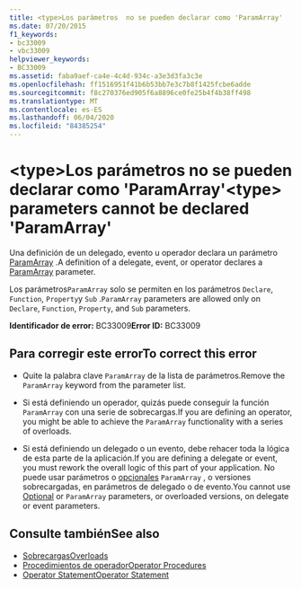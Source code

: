 ```yaml
---
title: <type>Los parámetros  no se pueden declarar como 'ParamArray'
ms.date: 07/20/2015
f1_keywords:
- bc33009
- vbc33009
helpviewer_keywords:
- BC33009
ms.assetid: faba9aef-ca4e-4c4d-934c-a3e3d3fa3c3e
ms.openlocfilehash: ff1516951f41b6b53bb7e3c7b8f1425fcbe6adde
ms.sourcegitcommit: f8c270376ed905f6a8896ce0fe25b4f4b38ff498
ms.translationtype: MT
ms.contentlocale: es-ES
ms.lasthandoff: 06/04/2020
ms.locfileid: "84385254"
---
```

# <a name="type-parameters-cannot-be-declared-paramarray"></a><span data-ttu-id="375a5-102">\<type>Los parámetros  no se pueden declarar como 'ParamArray'</span><span class="sxs-lookup"><span data-stu-id="375a5-102">\<type> parameters cannot be declared 'ParamArray'</span></span>
<span data-ttu-id="375a5-103">Una definición de un delegado, evento u operador declara un parámetro [ParamArray](../language-reference/modifiers/paramarray.md) .</span><span class="sxs-lookup"><span data-stu-id="375a5-103">A definition of a delegate, event, or operator declares a [ParamArray](../language-reference/modifiers/paramarray.md) parameter.</span></span>  
  
 <span data-ttu-id="375a5-104">Los parámetros`ParamArray` solo se permiten en los parámetros `Declare`, `Function`, `Property`y `Sub` .</span><span class="sxs-lookup"><span data-stu-id="375a5-104">`ParamArray` parameters are allowed only on `Declare`, `Function`, `Property`, and `Sub` parameters.</span></span>  
  
 <span data-ttu-id="375a5-105">**Identificador de error:** BC33009</span><span class="sxs-lookup"><span data-stu-id="375a5-105">**Error ID:** BC33009</span></span>  
  
## <a name="to-correct-this-error"></a><span data-ttu-id="375a5-106">Para corregir este error</span><span class="sxs-lookup"><span data-stu-id="375a5-106">To correct this error</span></span>  
  
- <span data-ttu-id="375a5-107">Quite la palabra clave `ParamArray` de la lista de parámetros.</span><span class="sxs-lookup"><span data-stu-id="375a5-107">Remove the `ParamArray` keyword from the parameter list.</span></span>  
  
- <span data-ttu-id="375a5-108">Si está definiendo un operador, quizás puede conseguir la función `ParamArray` con una serie de sobrecargas.</span><span class="sxs-lookup"><span data-stu-id="375a5-108">If you are defining an operator, you might be able to achieve the `ParamArray` functionality with a series of overloads.</span></span>  
  
- <span data-ttu-id="375a5-109">Si está definiendo un delegado o un evento, debe rehacer toda la lógica de esta parte de la aplicación.</span><span class="sxs-lookup"><span data-stu-id="375a5-109">If you are defining a delegate or event, you must rework the overall logic of this part of your application.</span></span> <span data-ttu-id="375a5-110">No puede usar parámetros o [opcionales](../language-reference/modifiers/optional.md) `ParamArray` , o versiones sobrecargadas, en parámetros de delegado o de evento.</span><span class="sxs-lookup"><span data-stu-id="375a5-110">You cannot use [Optional](../language-reference/modifiers/optional.md) or `ParamArray` parameters, or overloaded versions, on delegate or event parameters.</span></span>  
  
## <a name="see-also"></a><span data-ttu-id="375a5-111">Consulte también</span><span class="sxs-lookup"><span data-stu-id="375a5-111">See also</span></span>

- [<span data-ttu-id="375a5-112">Sobrecargas</span><span class="sxs-lookup"><span data-stu-id="375a5-112">Overloads</span></span>](../language-reference/modifiers/overloads.md)
- [<span data-ttu-id="375a5-113">Procedimientos de operador</span><span class="sxs-lookup"><span data-stu-id="375a5-113">Operator Procedures</span></span>](../programming-guide/language-features/procedures/operator-procedures.md)
- [<span data-ttu-id="375a5-114">Operator Statement</span><span class="sxs-lookup"><span data-stu-id="375a5-114">Operator Statement</span></span>](../language-reference/statements/operator-statement.md)

